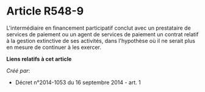 # Article R548-9

L'intermédiaire en financement participatif conclut avec un prestataire de services de paiement ou un agent de services de
paiement un contrat relatif à la gestion extinctive de ses activités, dans l'hypothèse où il ne serait plus en mesure de
continuer à les exercer.

**Liens relatifs à cet article**

_Créé par_:

  - Décret n°2014-1053 du 16 septembre 2014 - art. 1
